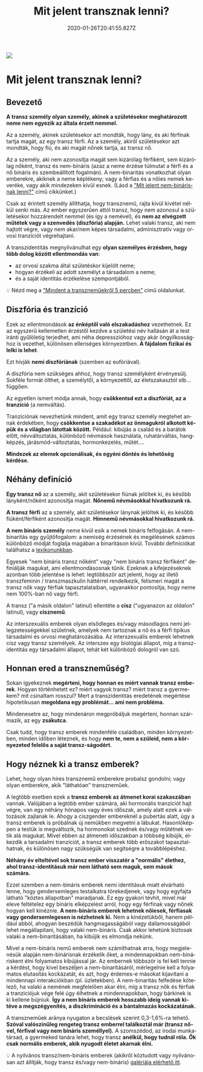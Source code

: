 ﻿---
date: "2020-01-26T20:41:55.827Z"
title: "Mit jelent transznak lenni?"
lang: hu
---

<div class="header-image"><img src="assets/images/undraw_happy_feeling.svg" /></div>

# Mit jelent transznak lenni?

## Bevezető

**A transz személy olyan személy, akinek a születésekor meghatározott neme nem egyezik az általa érzett nemmel.**

Az a személy, akinek születésekor azt mondták, hogy lány, és aki férfinak tartja magát, az egy transz férfi. Az a személy, akiről születésekor azt mondták, hogy fiú, és aki magát nőnek tartja, az transz nő.

Az a személy, aki nem azonosítja magát sem kizárólag férfiként, sem kizárólag nőként, transz és nem-bináris (azaz a neme érzése túlmutat a férfi és a nő bináris és szembeállított fogalmán). A nem-binaritás vonatkozhat olyan emberekre, akiknek a neme képlékeny; vagy a férfias és a nőies nemek keveréke, vagy akik mindezeken kívül esnek. (Lásd a ["Mit jelent nem-binárisnak lenni?"](/#/entry?id=mit-jelent-nem-binarisnak-lenni) című cikkünket.)

Csak az érintett személy állíthatja, hogy transznemű, rajta kívül kivétel nélkül senki más. Az ember egyszerűen attól transz, hogy nem azonosul a születésekor hozzárendelt nemmel (és így a nemével), és **nem az elvégzett műtétek vagy a szenvedés (diszfória) alapján.** Lehet valaki transz, aki nem hajtott végre, vagy nem akar/nem képes társadalmi, adminisztratív vagy orvosi tranzíciót végrehajtani.

A transzidentitás megnyilvánulhat egy **olyan személyes érzésben, hogy több dolog között ellentmondás van**:

- az orvosi szakma által születéskor kijelölt neme;
- hogyan érzékeli az adott személyt a társadalom a neme;
- és a saját identitás érzékelése szempontjából.

💡 Nézd meg a ["Mindent a transzneműekről 5 percben"](/#/intro) című oldalunkat.

## Diszfória és tranzíció

Ezek az ellentmondások **az énképtől való elszakadáshoz** vezethetnek. Ez az egyszerű kellemetlen érzéstől kezdve a születési név hallásán át a test iránti gyűlöletig terjedhet, ami néha depresszióhoz vagy akár öngyilkossághoz is vezethet, különösen ellenséges környezetben. **A fájdalom fizikai és lelki is lehet**.

Ezt hívják **nemi diszfóriának** (szemben az eufóriával).

A diszfória nem szükséges ahhoz, hogy transz személyként érvényesülj. Sokféle formát ölthet, a személytől, a környezettől, az életszakasztól stb... függően.

Az egyetlen ismert módja annak, hogy **csökkentsd ezt a diszfóriát, az a tranzíció** (a nemváltás).

Tranzíciónak nevezhetünk mindent, amit egy transz személy megtehet annak érdekében, hogy **csökkentse a szakadékot az önmagukról alkotott képük és a világban látottak között.** Például: kibújás a család és a barátok előtt, névváltoztatás, különböző névmások használata, ruhatárváltás, hangképzés, járásmód-változtatás, hormonkezelés, műtét....

**Mindezek az elemek opcionálisak, és egyéni döntés és lehetőség kérdése.**

## Néhány definíció

**Egy transz nő** az a személy, akit születésekor fiúnak jelöltek ki, és később lányként/nőként azonosítja magát. **Nőnemű névmásokkal hivatkozunk rá.**

**A transz férfi** az a személy, akit születésekor lánynak jelöltek ki, és később fiúként/férfiként azonosítja magát. **Hímnemű névmásokkal hivatkozunk rá.**

**A nem bináris személy** neme kívül esik a nemek bináris felfogásán. A nem-binaritás egy gyűjtőfogalom: a nemiség érzésének és megélésének számos különböző módját foglalja magában a binaritáson kívül. További definíciókat találhatsz a [lexikonunkban](/#/lexikon).

Egyesek "nem bináris transz nőként" vagy "nem bináris transz férfiként" definiálják magukat, ami ellentmondásosnak tűnik. Ezeknek a kifejezéseknek azonban több jelentése is lehet: legtöbbször azt jelenti, hogy az illető transzfeminin / transzmaszkulin háttérrel rendelkezik, felismeri magát a transz nők vagy férfiak tapasztalataiban, ugyanakkor pontosítja, hogy neme nem 100%-ban nő vagy férfi.


A transz ("a másik oldalon" latinul) ellentéte a **cisz** ("ugyanazon az oldalon" latinul), vagy **cisznemű**.

Az interszexuális emberek olyan elsődleges és/vagy másodlagos nemi jellegzetességekkel születnek, amelyek nem tartoznak a nő és a férfi tipikus társadalmi és orvosi meghatározásába. Az interszexuális emberek lehetnek cisz vagy transz személyek. Az interszex egy biológiai állapot, míg a transz-identitás egy társadalmi állapot, tehát két különböző dologról van szó.

## Honnan ered a transzneműség?

Sokan igyekeznek **megérteni, hogy honnan es miért vannak transz emberek**. Hogyan történhetett ez? miért vagyok transz? miért transz a gyermekem? mit csinaltam rosszul? Mert a transzidentitás eredetének megértése hipotetikusan **megoldana egy problémát... ami nem probléma.**

Mindenesetre az, hogy mindenáron megpróbáljuk megérteni, honnan származik, az egy **zsákutca**.

Csak tudd, hogy transz emberek mindenféle családban, minden környezetben, minden időben léteznek, és hogy **nem te, nem a szüleid, nem a környezeted felelős a saját transz-ságodért**.

## Hogy néznek ki a transz emberek?

Lehet, hogy olyan híres transznemű emberekre probalsz gondolni; vagy olyan emberekre, akik "láthatóan" transzneműek.

A legtöbb esetben ezek a **transz emberek az átmenet korai szakaszában** vannak. Valójában a legtöbb ember számára, aki hormonális tranzíciót hajt végre, van egy néhány hónapos vagy éves időszak, amely alatt ezek a változások zajlanak le. Ahogy a ciszgender embereknél a pubertás alatt, úgy a transz emberek is próbálnak új nemükben megvetni a lábukat. Hasonlóképpen a testük is megváltozik, ha hormonokat szednek és/vagy műtétnek vetik alá magukat. Mivel ebben az átmeneti időszakban a többség kibújik, elkezdik a tarsadalmi tranzíciót, a transz emberek több erőszakot tapasztalhatnak, és különösen nagy szükségük van segítségre a továbblépéshez.

**Néhány év elteltével sok transz ember visszatér a "normális" élethez, ahol transz-identitásuk már nem látható sem maguk, sem mások számára.**

Ezzel szemben a nem-bináris emberek nemi identitásuk miatt elvárható lenne, hogy gendersemleges testalkatra törekedjenek, vagy hogy egyfajta látható "köztes állapotban" maradjanak. Ez egy gyakori tévhit, mivel már eleve feltételez egy bináris elképzelést arról, hogy egy férfinak vagy nőnek hogyan kell kinéznie. **A nem-bináris emberek lehetnek nőiesek, férfiasak vagy gendersemlegesen is nézhetnek ki.** Nem a kinézetükből, hanem például abból, ahogyan beszédük hangmagasságából vagy dallamosságából lehet megállapítani, hogy valaki nem-bináris. Csak akkor lehetünk biztosak valaki a nem-binaritásában, ha kibújik es elmondja nekünk.

Mivel a nem-bináris nemű emberek nem számíthatnak arra, hogy megjelenésük alapján nem-binárisnak érzékelik őket, a mindennapokban nem-bináriskent élni folyamatos kibújással jár. Az embernek többször is fel kell tennie a kérdést, hogy kivel beszéljen a nem-binaritásáról, mérlegelnie kell a folyamatos elutasítás kockázatát, és azt, hogy érdemes-e másokat kijavítani a mindennapi interakciókban (pl. üzletekben). A nem-binaritás felfedése kötelező, ha valaki a nemének megfelelően akar élni, míg a transz nők és férfiak a tranziciójuk vége felé úgy élhetnek a mindennapokban, hogy bárkinek is ki kellene bújniuk. **Így a nem bináris emberek hosszabb ideig vannak kitéve a megszégyenítés, a diszkrimináció és a bántalmazás kockázatának.**

A transzneműek aránya nyugaton a becslések szerint 0,3-1,6%-ra tehető. **Szóval valószínűleg rengeteg transz emberrel találkoztál már (transz nővel, férfival vagy nem bináris személlyel).** A szomszédod, az irodai munkatársad, a gyermeked tanára lehet, hogy transz **anélkül, hogy tudnál róla. Ők csak normális emberek, akik nyugodt életet akarnak élni.**

💡 A nyilvános transz/nem-bináris emberek (akikről köztudott vagy nyilvánosan azt állítják, hogy transz és/vagy nem-bináris) [galériája elérhető itt](/#/TODO).